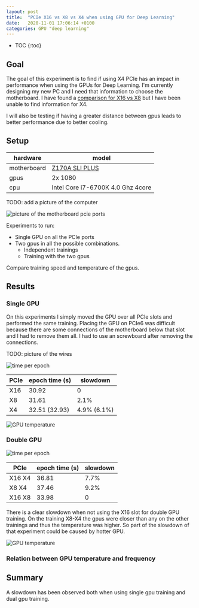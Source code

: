```yaml
---
layout: post
title:  "PCIe X16 vs X8 vs X4 when using GPU for Deep Learning"
date:   2020-11-01 17:06:14 +0100
categories: GPU "deep learning"
---
```


* TOC
{:toc}

## Goal

The goal of this experiment is to find if using X4 PCIe has an impact in performance when using the GPUs for Deep Learning.
I'm currently designing my new PC and I need that information to choose the motherboard. I have found a [comparison for X16 vs X8](https://www.pugetsystems.com/labs/hpc/PCIe-X16-vs-X8-with-4-x-Titan-V-GPUs-for-Machine-Learning-1167/#pcie-x16-vs-x8-vgg-in-keras-tensorflow-disk-streaming-25000-images-brtitan-v-gpus-br-training-time-for-4-epochs)
but I have been unable to find information for X4.

I will also be testing if having a greater distance between gpus leads to better performance due to better cooling.

## Setup

| hardware    | model                                                                |
|-------------|----------------------------------------------------------------------|
| motherboard | [Z170A SLI PLUS](https://es.msi.com/Motherboard/Z170A-SLI-PLUS.html) |
| gpus        | 2x 1080                                                              |
| cpu         | Intel Core i7-6700K 4.0 Ghz 4core                                    |

TODO: add a picture of the computer

![picture of the motherboard pcie ports](/res/2020-11-02-10-36-31.png)

Experiments to run:

* Single GPU on all the PCIe ports
* Two gpus in all the possible combinations.
  * Independent trainings
  * Training with the two gpus

Compare training speed and temperature of the gpus.

## Results

### Single GPU

On this experiments I simply moved the GPU over all PCIe slots and performed the same training.
Placing the GPU on PCIe6 was difficult because there are some connections of the motherboard below
that slot and I had to remove them all. I had to use an screwboard after removing the connections.

TODO: picture of the wires

![time per epoch](/res/2020-11-03-15-33-10.png)

| PCIe | epoch time (s) | slowdown    |
|------|----------------|-------------|
| X16  | 30.92          | 0           |
| X8   | 31.61          | 2.1%        |
| X4   | 32.51 (32.93)  | 4.9% (6.1%) |

![GPU temperature](/res/2020-11-03-15-41-47.png)

### Double GPU

![time per epoch](/res/2020-11-03-15-48-04.png)

| PCIe   | epoch time (s) | slowdown |
|--------|----------------|----------|
| X16 X4 | 36.81          | 7.7%     |
| X8 X4  | 37.46          | 9.2%     |
| X16 X8 | 33.98          | 0        |

There is a clear slowdown when not using the X16 slot for double GPU training.
On the training X8-X4 the gpus were closer than any on the other trainings and
thus the temperature was higher. So part of the slowdown of that experiment could
be caused by hotter GPU.

![GPU temperature](/res/2020-11-03-15-50-50.png)

### Relation between GPU temperature and frequency

## Summary

A slowdown has been observed both when using single gpu training and dual gpu training.
